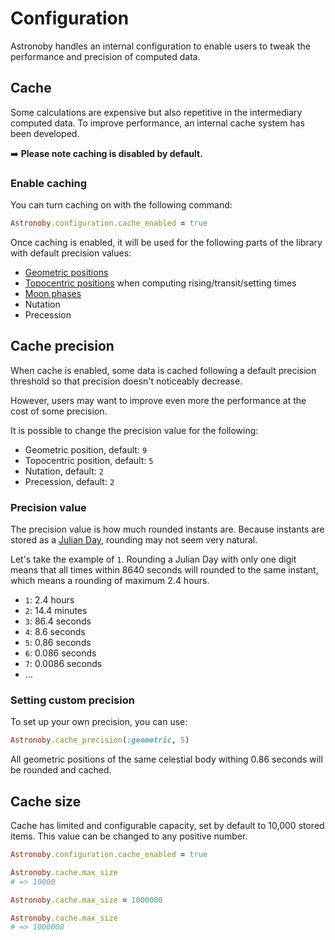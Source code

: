 # Configuration

Astronoby handles an internal configuration to enable users to tweak the
performance and precision of computed data.

## Cache

Some calculations are expensive but also repetitive in the intermediary computed
data. To improve performance, an internal cache system has been developed.

➡️ **Please note caching is disabled by default.**

### Enable caching

You can turn caching on with the following command:

```rb
Astronoby.configuration.cache_enabled = true
```

Once caching is enabled, it will be used for the following parts of the library
with default precision values:
* [Geometric positions]
* [Topocentric positions] when computing rising/transit/setting times
* [Moon phases]
* Nutation
* Precession

## Cache precision

When cache is enabled, some data is cached following a default precision
threshold so that precision doesn't noticeably decrease.

However, users may want to improve even more the performance at the cost of some
precision.

It is possible to change the precision value for the following:
* Geometric position, default: `9`
* Topocentric position, default: `5`
* Nutation, default: `2`
* Precession, default: `2`

### Precision value

The precision value is how much rounded instants are. Because instants are
stored as a [Julian Day], rounding may not seem very natural.

Let's take the example of `1`. Rounding a Julian Day with only one digit means
that all times within 8640 seconds will rounded to the same instant, which means
a rounding of maximum 2.4 hours.

* `1`: 2.4 hours
* `2`: 14.4 minutes
* `3`: 86.4 seconds
* `4`: 8.6 seconds
* `5`: 0.86 seconds
* `6`: 0.086 seconds
* `7`: 0.0086 seconds
* ...

### Setting custom precision

To set up your own precision, you can use:

```rb
Astronoby.cache_precision(:geometric, 5)
```

All geometric positions of the same celestial body withing 0.86 seconds will be
rounded and cached.

## Cache size

Cache has limited and configurable capacity, set by default to 10,000 stored
items. This value can be changed to any positive number.

```rb
Astronoby.configuration.cache_enabled = true

Astronoby.cache.max_size
# => 10000

Astronoby.cache.max_size = 1000000

Astronoby.cache.max_size
# => 1000000
```

[Geometric positions]: reference_frames.md#geometric
[Topocentric positions]: reference_frames.md#topocentric
[Moon phases]: moon_phases.md
[Julian Day]: https://en.wikipedia.org/wiki/Julian_day

